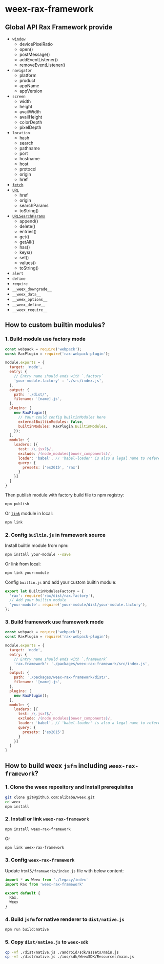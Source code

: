 # weex-rax-framework

## Global API Rax Framework provide

* `window`
  * devicePixelRatio
  * open()
  * postMessage()
  * addEventListener()
  * removeEventListener()
* `navigator`
  * platform
  * product
  * appName
  * appVersion
* `screen`
  * width
  * height
  * availWidth
  * availHeight
  * colorDepth
  * pixelDepth
* `location`
  * hash
  * search
  * pathname
  * port
  * hostname
  * host
  * protocol
  * origin
  * href
* [`fetch`](https://developer.mozilla.org/en-US/docs/Web/API/fetch)
* [`URL`](https://developer.mozilla.org/en-US/docs/Web/API/URL)
  * href
  * origin
  * searchParams
  * toString()
* [`URLSearchParams`](https://developer.mozilla.org/en-US/docs/Web/API/URLSearchParams)
  * append()
  * delete()
  * entries()
  * get()
  * getAll()
  * has()
  * keys()
  * set()
  * values()
  * toString()
* `alert`
* `define`
* `require`
* `__weex_downgrade__`
* `__weex_data__`
* `__weex_options__`
* `__weex_define__`
* `__weex_require__`

## How to custom builtin modules?

### 1. Build module use factory mode

```js
const webpack = require('webpack');
const RaxPlugin = require('rax-webpack-plugin');

module.exports = {
  target: 'node',
  entry: {
    // Entry name should ends with `.factory`
    'your-module.factory' : './src/index.js',
  },
  output: {
    path: './dist/',
    filename: '[name].js',
  },
  plugins: [
    new RaxPlugin({
      // Your could config builtinModules here
      externalBuiltinModules: false,
      builtinModules: RaxPlugin.BuiltinModules,
    });
  ],
  module: {
    loaders: [{
      test: /\.jsx?$/,
      exclude: /(node_modules|bower_components)/,
      loader: 'babel', // 'babel-loader' is also a legal name to reference
      query: {
        presets: ['es2015', 'rax']
      }
    }]
  }
}
```

Then publish module with factory build file to npm registry:
```sh
npm publish
```

Or [`link`](https://docs.npmjs.com/cli/link) module in local:
```sh
npm link
```

### 2. Config `builtin.js` in framework source

Install builtin module from npm:
```sh
npm install your-module --save
```

Or link from local:
```sh
npm link your-module
```

Config `builtin.js` and add your custom builtin module:
```js
export let BuiltinModulesFactory = {
  'rax': require('rax/dist/rax.factory'),
  // Add your builtin module
  'your-module': require('your-module/dist/your-module.factory'),
};
```

### 3. Build framework use framework mode

```js
const webpack = require('webpack');
const RaxPlugin = require('rax-webpack-plugin');

module.exports = {
  target: 'node',
  entry: {
    // Entry name should ends with `.framework`
    'rax.framework': './packages/weex-rax-framework/src/index.js',
  },
  output: {
    path: './packages/weex-rax-framework/dist/',
    filename: '[name].js',
  },
  plugins: [
    new RaxPlugin();
  ],
  module: {
    loaders: [{
      test: /\.jsx?$/,
      exclude: /(node_modules|bower_components)/,
      loader: 'babel', // 'babel-loader' is also a legal name to reference
      query: {
        presets: ['es2015']
      }
    }]
  }
}
```

## How to build weex `jsfm` including `weex-rax-framework`?

### 1. Clone the weex repository and install prerequisites

```sh
git clone git@github.com:alibaba/weex.git
cd weex
npm install
```

### 2. Install or link `weex-rax-framework`

```sh
npm install weex-rax-framework
```
Or

```sh
npm link weex-rax-framework
```

### 3. Config `weex-rax-framework`

Update `html5/frameworks/index.js` file with below content:

```js
import * as Weex from './legacy/index'
import Rax from 'weex-rax-framework'

export default {
  Rax,
  Weex
}
```

### 4. Build `jsfm` for native renderer to `dist/native.js`

```sh
npm run build:native
```

### 5. Copy `dist/native.js` to `weex-sdk`

```sh
cp -vf ./dist/native.js ./android/sdk/assets/main.js
cp -vf ./dist/native.js ./ios/sdk/WeexSDK/Resources/main.js
```
